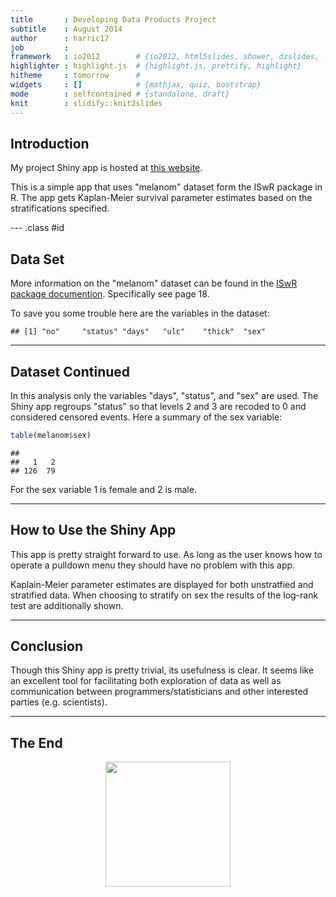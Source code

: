 ```yaml
---
title       : Developing Data Products Project
subtitle    : August 2014
author      : harric17
job         : 
framework   : io2012        # {io2012, html5slides, shower, dzslides, ...}
highlighter : highlight.js  # {highlight.js, prettify, highlight}
hitheme     : tomorrow      # 
widgets     : []            # {mathjax, quiz, bootstrap}
mode        : selfcontained # {standalone, draft}
knit        : slidify::knit2slides
---
```

## Introduction

<p>My project Shiny app is hosted at <a href="http://harric17.shinyapps.io/project/">this website</a>.
</p>

<p>This is a simple app that uses "melanom" dataset form the ISwR package in R.  The app gets Kaplan-Meier survival parameter estimates based on the stratifications specified.  </p>

--- .class #id 

## Data Set

<p>More information on the "melanom" dataset can be found in the  <a href="http://cran.r-project.org/web/packages/ISwR/ISwR.pdf">ISwR package documention</a>.  Specifically see page 18.
</p>

To save you some trouble here are the variables in the dataset:

```
## [1] "no"     "status" "days"   "ulc"    "thick"  "sex"
```



---
## Dataset Continued
In this analysis only the variables "days", "status", and "sex" are used.  The Shiny app regroups "status" so that levels 2 and 3 are recoded to 0 and considered censored events.  Here a summary of the sex variable:

```r
table(melanom$sex)
```

```
## 
##   1   2 
## 126  79
```

For the sex variable 1 is female and 2 is male.

---
## How to Use the Shiny App
This app is pretty straight forward to use.  As long as the user knows how to operate a pulldown menu they should have no problem with this app.

Kaplain-Meier parameter estimates are displayed for both unstratfied and stratified data.  When choosing to stratify on sex the results of the log-rank test are additionally shown.

---
## Conclusion

Though this Shiny app is pretty trivial, its usefulness is clear.  It seems like an excellent tool for facilitating both exploration of data as well as communication between programmers/statisticians and other interested parties (e.g. scientists).

---

## The End

<center><img src="http://i.imgur.com/0Y5Dy7y.jpg" height="200" width="200"></center>
